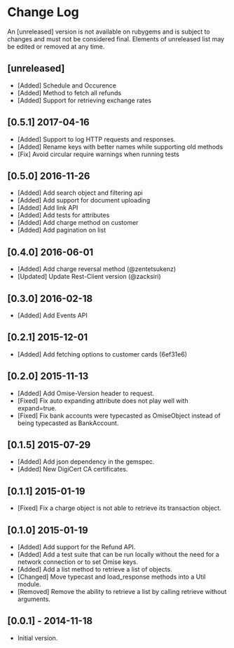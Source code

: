 # Change Log

An [unreleased] version is not available on rubygems and is subject to changes and must not be considered final. Elements of unreleased list may be edited or removed at any time.

## [unreleased]

- [Added] Schedule and Occurence
- [Added] Method to fetch all refunds
- [Added] Support for retrieving exchange rates

## [0.5.1] 2017-04-16

- [Added] Support to log HTTP requests and responses.
- [Added] Rename keys with better names while supporting old methods
- [Fix] Avoid circular require warnings when running tests

## [0.5.0] 2016-11-26

- [Added] Add search object and filtering api
- [Added] Add support for document uploading
- [Added] Add link API
- [Added] Add tests for attributes
- [Added] Add charge method on customer
- [Added] Add pagination on list

## [0.4.0] 2016-06-01

- [Added] Add charge reversal method (@zentetsukenz)
- [Updated] Update Rest-Client version (@zacksiri)

## [0.3.0] 2016-02-18

- [Added] Add Events API

## [0.2.1] 2015-12-01

- [Added] Add fetching options to customer cards (6ef31e6)

## [0.2.0] 2015-11-13

- [Added] Add Omise-Version header to request.
- [Fixed] Fix auto expanding attribute does not play well with expand=true.
- [Fixed] Fix bank accounts were typecasted as OmiseObject instead of being
          typecasted as BankAccount.

## [0.1.5] 2015-07-29

- [Added] Add json dependency in the gemspec.
- [Added] New DigiCert CA certificates.

## [0.1.1] 2015-01-19

- [Fixed] Fix a charge object is not able to retrieve its transaction object.

## [0.1.0] 2015-01-19

- [Added] Add support for the Refund API.
- [Added] Add a test suite that can be run locally without the need for a    
          network connection or to set Omise keys.
- [Added] Add a list method to retrieve a list of objects.
- [Changed] Move typecast and load_response methods into a Util module.
- [Removed] Remove the ability to retrieve a list by calling retrieve without
            arguments.

## [0.0.1] - 2014-11-18

- Initial version.
